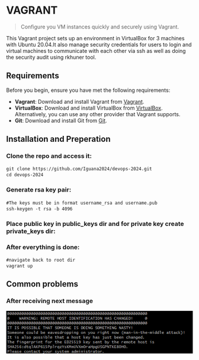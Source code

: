 # VAGRANT
> Configure you VM instances quickly and securely using Vagrant.

This Vagrant project sets up an environment in VirtualBox for 3 machines with Ubuntu 20.04.It also manage security credentials for users to login and virtual machines to communicate with each other via ssh
as well as doing the security audit using rkhuner tool. 

## Requirements
Before you begin, ensure you have met the following requirements:
- **Vagrant**: Download and install Vagrant from [Vagrant](https://www.vagrantup.com/downloads.html).
- **VirtualBox**: Download and install VirtualBox from [VirtualBox](https://www.virtualbox.org/wiki/Downloads). Alternatively, you can use any other provider that Vagrant supports.
- **Git**: Download and install Git from [Git](https://git-scm.com/downloads).

## Installation and Preperation
### Clone the repo and access it:
```
git clone https://github.com/Iguana2024/devops-2024.git
cd devops-2024
```
### Generate rsa key pair:
```
#The keys must be in format username_rsa and username.pub
ssh-keygen -t rsa -b 4096
```
### Place public key in public_keys dir and for private key create private_keys dir:

### After everything is done:
```
#navigate back to root dir
vagrant up
```

## Common problems
### After receiving next message
![Problem1](/images/problem1.png)
